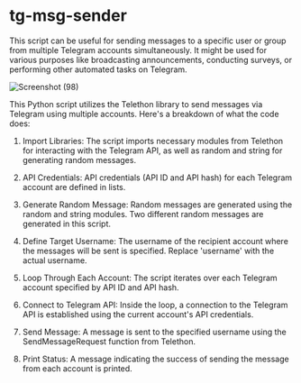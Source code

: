 # tg-msg-sender
This script can be useful for sending messages to a specific user or group from multiple Telegram accounts simultaneously. It might be used for various purposes like broadcasting announcements, conducting surveys, or performing other automated tasks on Telegram.

![Screenshot (98)](https://github.com/namokars/tg-msg-sender/assets/82198061/1356bae4-b06a-42c2-8b46-cc25b0b14068)


This Python script utilizes the Telethon library to send messages via Telegram using multiple accounts. Here's a breakdown of what the code does:

1. Import Libraries: The script imports necessary modules from Telethon for interacting with the Telegram API, as well as random and string for generating random messages.

2. API Credentials: API credentials (API ID and API hash) for each Telegram account are defined in lists.

3. Generate Random Message: Random messages are generated using the random and string modules. Two different random messages are generated in this script.

4. Define Target Username: The username of the recipient account where the messages will be sent is specified. Replace 'username' with the actual username.

5. Loop Through Each Account: The script iterates over each Telegram account specified by API ID and API hash.

6. Connect to Telegram API: Inside the loop, a connection to the Telegram API is established using the current account's API credentials.

7. Send Message: A message is sent to the specified username using the SendMessageRequest function from Telethon.

8. Print Status: A message indicating the success of sending the message from each account is printed.

